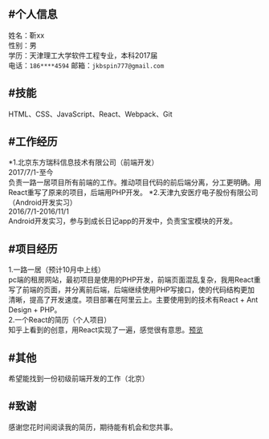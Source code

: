#个人信息
----
姓名：靳xx<br>
性别：男<br>
学历：天津理工大学软件工程专业，本科2017届<br>
电话：`186****4594` 邮箱：`jkbspin777@gmail.com`<br>

#技能
----
HTML、CSS、JavaScript、React、Webpack、Git

#工作经历
----
*1.北京东方瑞科信息技术有限公司（前端开发）<br>2017/7/1-至今<br>负责一路一居项目所有前端的工作。推动项目代码的前后端分离，分工更明确。用React重写了原来的项目，后端用PHP开发。
*2.天津九安医疗电子股份有限公司（Android开发实习）<br>2016/7/1-2016/11/1<br>Android开发实习，参与到成长日记app的开发中，负责宝宝模块的开发。

#项目经历
----
1.一路一居（预计10月中上线）<br>
pc端的租房网站，最初项目是使用的PHP开发，前端页面混乱复杂，我用React重写了前端的页面，并分离前后端，后端继续使用PHP写接口，使的代码结构更加清晰，提高了开发速度。项目部署在阿里云上。主要使用到的技术有React + Ant Design + PHP。<br>
2.一个React的简历（个人项目）<br>
知乎上看到的创意，用React实现了一遍，感觉很有意思。[预览](https://spinjkb.github.io/resume/build/index.html)

#其他
----
希望能找到一份初级前端开发的工作（北京）

#致谢
----
感谢您花时间阅读我的简历，期待能有机会和您共事。

